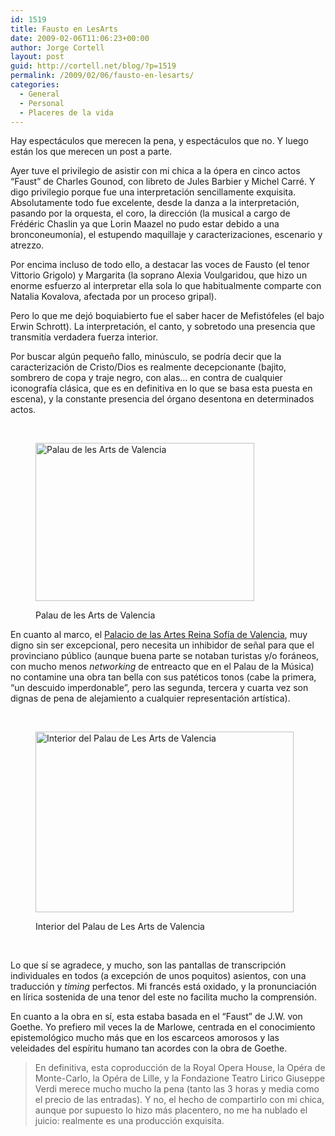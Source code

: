 ```yaml
---
id: 1519
title: Fausto en LesArts
date: 2009-02-06T11:06:23+00:00
author: Jorge Cortell
layout: post
guid: http://cortell.net/blog/?p=1519
permalink: /2009/02/06/fausto-en-lesarts/
categories:
  - General
  - Personal
  - Placeres de la vida
---
```

Hay espectáculos que merecen la pena, y espectáculos que no. Y luego están los que merecen un post a parte.

Ayer tuve el privilegio de asistir con mi chica a la ópera en cinco actos &#8220;Faust&#8221; de Charles Gounod, con libreto de Jules Barbier y Michel Carré. Y digo privilegio porque fue una interpretación sencillamente exquisita. Absolutamente todo fue excelente, desde la danza a la interpretación, pasando por la orquesta, el coro, la dirección (la musical a cargo de Frédéric Chaslin ya que Lorin Maazel no pudo estar debido a una bronconeumonía), el estupendo maquillaje y caracterizaciones, escenario y atrezzo.

Por encima incluso de todo ello, a destacar las voces de Fausto (el tenor Vittorio Grigolo) y Margarita (la soprano Alexia Voulgaridou, que hizo un enorme esfuerzo al interpretar ella sola lo que habitualmente comparte con Natalia Kovalova, afectada por un proceso gripal).

Pero lo que me dejó boquiabierto fue el saber hacer de Mefistófeles (el bajo Erwin Schrott). La interpretación, el canto, y sobretodo una presencia que transmitía verdadera fuerza interior.

Por buscar algún pequeño fallo, minúsculo, se podría decir que la caracterización de Cristo/Dios es realmente decepcionante (bajito, sombrero de copa y traje negro, con alas&#8230; en contra de cualquier iconografía clásica, que es en definitiva en lo que se basa esta puesta en escena), y la constante presencia del órgano desentona en determinados actos.

 <figure style="width: 350px" class="wp-caption alignnone">

[<img class=" " title="Palau de les Arts de Valencia" src="http://farm3.static.flickr.com/2223/2364805044_de1697163a.jpg?v=0" alt="Palau de les Arts de Valencia" width="350" height="253" />](http://www.flickr.com/photos/8359402@N05/2364805044)<figcaption class="wp-caption-text">Palau de les Arts de Valencia</figcaption></figure> 

En cuanto al marco, el <a title="http://www.lesarts.com/" href="http://www.lesarts.com/" target="_blank">Palacio de las Artes Reina Sofía de Valencia</a>, muy digno sin ser excepcional, pero necesita un inhibidor de señal para que el provinciano público (aunque buena parte se notaban turistas y/o foráneos, con mucho menos _networking_ de entreacto que en el Palau de la Música) no contamine una obra tan bella con sus patéticos tonos (cabe la primera, &#8220;un descuido imperdonable&#8221;, pero las segunda, tercera y cuarta vez son dignas de pena de alejamiento a cualquier representación artística).

 <figure style="width: 413px" class="wp-caption alignnone">

[<img class=" " title="Interior del Palau de Les Arts de Valencia" src="http://agaudi.files.wordpress.com/2008/07/palau-de-les-arts-valencia_1.jpg" alt="Interior del Palau de Les Arts de Valencia" width="413" height="289" />](http://www.yeeeeee.com/2008/07/25/theatre-interiors-from-around-the-world-24-pics/)<figcaption class="wp-caption-text">Interior del Palau de Les Arts de Valencia</figcaption></figure> 

 

Lo que sí se agradece, y mucho, son las pantallas de transcripción individuales en todos (a excepción de unos poquitos) asientos, con una traducción y _timing_ perfectos. Mi francés está oxidado, y la pronunciación en lírica sostenida de una tenor del este no facilita mucho la comprensión.

En cuanto a la obra en sí, esta estaba basada en el &#8220;Faust&#8221; de J.W. von Goethe. Yo prefiero mil veces la de Marlowe, centrada en el conocimiento epistemológico mucho más que en los escarceos amorosos y las veleidades del espíritu humano tan acordes con la obra de Goethe.

> En definitiva, esta coproducción de la Royal Opera House, la Opéra de Monte-Carlo, la Opéra de Lille, y la Fondazione Teatro Lirico Giuseppe Verdi merece mucho mucho la pena (tanto las 3 horas y media como el precio de las entradas). Y no, el hecho de compartirlo con mi chica, aunque por supuesto lo hizo más placentero, no me ha nublado el juicio: realmente es una producción exquisita. 